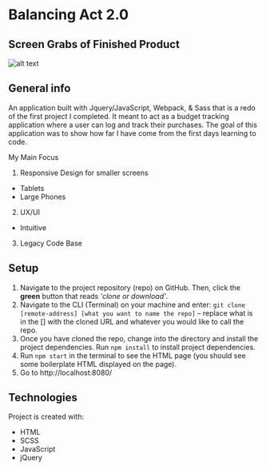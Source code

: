 # Balancing Act 2.0

## Screen Grabs of Finished Product
![alt text](https://user-images.githubusercontent.com/56409751/86857099-fa884880-c07a-11ea-8ec0-dca83b7977ec.png "Balancing act screen shot")

## General info

An application built with Jquery/JavaScript, Webpack, & Sass that is a redo of the first project I completed. It meant to act as a budget tracking application where a user can log and track their purchases. The goal of this application was to show how far I have come from the first days learning to code.

My Main Focus
1. Responsive Design for smaller screens 
* Tablets
* Large Phones
2. UX/UI 
* Intuitive 
3. Legacy Code Base

## Setup

1. Navigate to the project repository (repo) on GitHub. Then, click the __green__ button that reads _'clone or download'_.
2. Navigate to the CLI (Terminal) on your machine and enter: `git clone [remote-address] [what you want to name the repo]` – replace what is in the [] with the cloned URL and whatever you would like to call the repo.
3. Once you have cloned the repo, change into the directory and install the project dependencies. Run `npm install` to install project dependencies.
4. Run `npm start` in the terminal to see the HTML page (you should see some boilerplate HTML displayed on the page).
5. Go to http://localhost:8080/

## Technologies

Project is created with:
* HTML
* SCSS
* JavaScript
* jQuery
